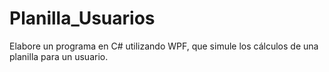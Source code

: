 # Planilla_Usuarios
Elabore un programa en C# utilizando WPF, que simule los cálculos de una planilla para un usuario.
